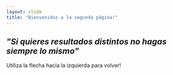```yaml
---
layout: slide
title: "Bienvenidos a la segunda página!"
---
```

_**"Si quieres resultados distintos no hagas siempre lo mismo"**_
---
Utiliza la flecha hacia la izquierda para volver!
